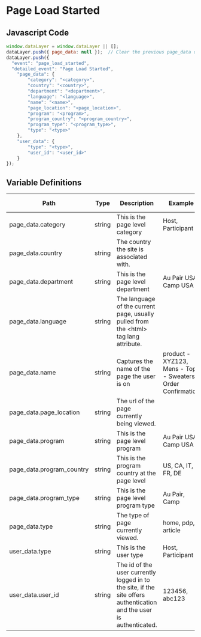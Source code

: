 # Page Load Started

### 

## Javascript Code
```js
window.dataLayer = window.dataLayer || [];
dataLayer.push({ page_data: null });  // Clear the previous page_data object.
dataLayer.push({
  "event": "page_load_started",
  "detailed_event": "Page Load Started",
    "page_data": {
        "category": "<category>",
        "country": "<country>",
        "department": "<department>",
        "language": "<language>",
        "name": "<name>",
        "page_location": "<page_location>",
        "program": "<program>",
        "program_country": "<program_country>",
        "program_type": "<program_type>",
        "type": "<type>"
    },
    "user_data": {
        "type": "<type>",
        "user_id": "<user_id>"
    }
});
```

## Variable Definitions

|Path|Type|Description|Example|Pattern|Min Length|Max Length|Minimum|Maximum|Multiple Of|
| --- | --- | --- | --- | --- | --- | --- | --- | --- | --- |
|page_data.category|string|This is the page level category|Host, Participant|||||||
|page_data.country|string|The country the site is associated with.||||||||
|page_data.department|string|This is the page level department|Au Pair USA, Camp USA|||||||
|page_data.language|string|The language of the current page, usually pulled from the &lt;html&gt; tag lang attribute.||||||||
|page_data.name|string|Captures the name of the page the user is on|product - XYZ123, Mens - Tops - Sweaters, Order Confirmation|||||||
|page_data.page_location|string|The url of the page currently being viewed.||||||||
|page_data.program|string|This is the page level program|Au Pair USA, Camp USA|||||||
|page_data.program_country|string|This is the program country at the page level|US, CA, IT, FR, DE|||||||
|page_data.program_type|string|This is the page level program type|Au Pair, Camp|||||||
|page_data.type|string|The type of page currently viewed.|home, pdp, article|||||||
|user_data.type|string|This is the user type|Host, Participant|||||||
|user_data.user_id|string|The id of the user currently logged in to the site, if the site offers authentication and the user is authenticated.|123456, abc123|||||||




